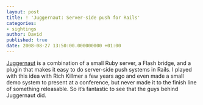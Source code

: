 ```yaml
---
layout: post
title: ! 'Juggernaut: Server-side push for Rails'
categories:
- sightings
author: David
published: true
date: 2008-08-27 13:50:00.000000000 +01:00
---
```

<p><a href="http://juggernaut.rubyforge.org/">Juggernaut</a> is a combination of a small Ruby server, a Flash bridge, and a plugin that makes it easy to do server-side push systems in Rails. I played with this idea with Rich Killmer a few years ago and even made a small demo system to present at a conference, but never made it to the finish line of something releasable. So it&#8217;s fantastic to see that the guys behind Juggernaut did.</p>